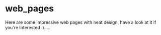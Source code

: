 # web_pages
Here are some impressive web pages with neat design, have a look at it if you're Interested :)..... 
